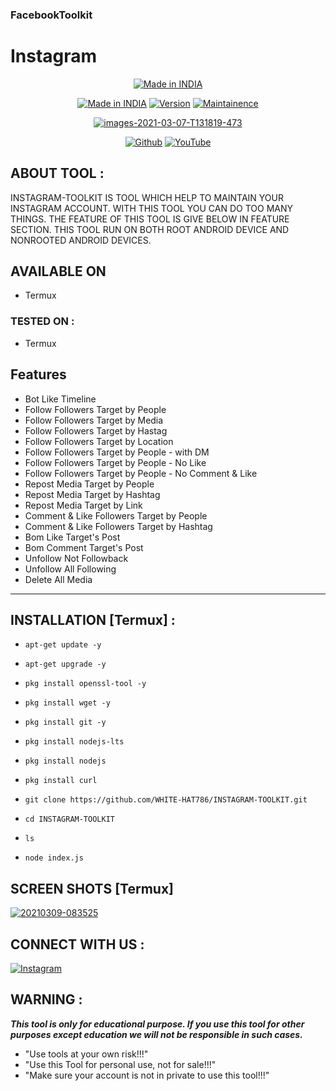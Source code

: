 ### FacebookToolkit
# Instagram
<p align="center">
<a href="https://github.com/WHITE-HAT786/instagram-tools.git"><img title="Made in INDIA" src="https://img.shields.io/badge/MADE%20IN-INDIA-SCRIPT?colorA=%23ff8100&colorB=%23017e40&colorC=%23ff0000&style=for-the-badge"></a>
</p>

</p>
<p align="center">
<a href="https://github.com/WHITE-HAT786/instagram-tools.git"><img title="Made in INDIA" src="https://img.shields.io/badge/Tool-INSTAGRAM_TOOLKIT-green.svg"></a>
<a href="https://github.com/WHITE-HAT786/instagram-tools.git"><img title="Version" src="https://img.shields.io/badge/Version-1.0-green.svg?style=flat-square"></a>
<a href="https://github.com/WHITE-HAT786/instagram-tools.git"><img title="Maintainence" src="https://img.shields.io/badge/Maintained%3F-yes-green.svg"></a>
</p>


<p align="center">
<a href="https://imgbb.com/"><img src="https://i.ibb.co/dQXXPLZ/images-2021-03-07-T131819-473.jpg" alt="images-2021-03-07-T131819-473" border="0"></a>


</p>


<p align="center">
<a href="https://github.com/WHITE-HAT786"><img title="Github" src="https://img.shields.io/badge/WHITE-HAT786-brightgreen?style=for-the-badge&logo=github"></a>
<a href="https://youtu.be/EgYXZJWgCcQ"><img title="YouTube" src="https://img.shields.io/badge/YouTube-WHITE HAT-red?style=for-the-badge&logo=Youtube"></a>
</p>







## ABOUT TOOL :

INSTAGRAM-TOOLKIT IS TOOL WHICH HELP TO MAINTAIN YOUR INSTAGRAM ACCOUNT. WITH THIS TOOL YOU CAN DO TOO MANY THINGS. THE FEATURE OF THIS TOOL IS GIVE BELOW IN FEATURE SECTION. THIS TOOL RUN ON BOTH ROOT ANDROID DEVICE AND NONROOTED ANDROID DEVICES.

## AVAILABLE ON

* Termux

### TESTED ON :

* Termux

## Features

* Bot Like Timeline
* Follow Followers Target by People
* Follow Followers Target by Media
* Follow Followers Target by Hastag
* Follow Followers Target by Location
* Follow Followers Target by People - with DM
* Follow Followers Target by People - No Like
* Follow Followers Target by People - No Comment & Like
* Repost Media Target by People
* Repost Media Target by Hashtag
* Repost Media Target by Link
* Comment & Like Followers Target by People
* Comment & Like Followers Target by Hashtag
* Bom Like Target's Post
* Bom Comment Target's Post
* Unfollow Not Followback
* Unfollow All Following
* Delete All Media


----


## INSTALLATION [Termux] :

* `apt-get update -y`

* `apt-get upgrade -y`

* `pkg install openssl-tool -y`

* `pkg install wget -y`

* `pkg install git -y`

* `pkg install nodejs-lts`

* `pkg install nodejs`

* `pkg install curl`

* `git clone https://github.com/WHITE-HAT786/INSTAGRAM-TOOLKIT.git`

* `cd INSTAGRAM-TOOLKIT`

* `ls`

* `node index.js`

## SCREEN SHOTS [Termux]

<a href="https://ibb.co/7JFmbdy"><img src="https://i.ibb.co/TB53rxh/20210309-083525.png" alt="20210309-083525" border="0"></a>

<p align="center">


</p>

## CONNECT WITH US :

[![Instagram](https://img.shields.io/badge/INSTAGRAM-FOLLOW-red?style=for-the-badge&logo=instagram)](https://instagram.com/white_hat_278?igshid=175v9uifresgr)



## WARNING : 

***This tool is only for educational purpose. If you use this tool for other purposes except education we will not be responsible in such cases.***
 
* "Use tools at your own risk!!!"
* "Use this Tool for personal use, not for sale!!!"
* "Make sure your account is not in private to use this tool!!!"



